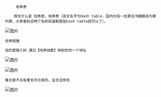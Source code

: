          哈希表

        首先什么是 哈希表，哈希表（英文名字为Hash table，国内也有一些算法书籍翻译为散列表，大家看到这两个名称知道都是指hash table就可以了）。
        
 ![图片](https://user-images.githubusercontent.com/38878365/188039704-9883dcdb-f038-4d54-b27a-e879cf5d45d2.png)


    哈希碰撞
    
    指的是输入树 通过【哈希函数】映射到同一个地址
    
    
![图片](https://user-images.githubusercontent.com/38878365/188039848-085a35a3-2104-411b-a737-da0600fe2b28.png)

![图片](https://user-images.githubusercontent.com/38878365/188039929-bc0f744b-c8d3-4cc4-9307-ff28bbde8252.png)
    
    
    集合是不会有重复的元素的，且无法修改
    
![图片](https://user-images.githubusercontent.com/38878365/188040047-61e90546-471d-4f10-8f48-505d550f4e52.png)
    
        
